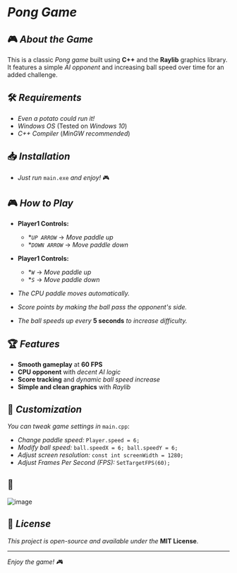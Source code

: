 # *Pong Game*

## 🎮 *About the Game*

This is a classic *Pong game* built using **C++** and the **Raylib** graphics library. It features a simple *AI opponent* and increasing ball speed over time for an added challenge.

## 🛠️ *Requirements*

- *Even a potato could run it!*
- *Windows OS* (Tested on *Windows 10*)
- *C++ Compiler* (*MinGW recommended*)

## 📥 *Installation*

- *Just run* `main.exe` *and enjoy!* 🎮

## 🎮 *How to Play*

- **Player1 Controls:**
  - **`UP ARROW`* → *Move paddle up*
  - **`DOWN ARROW`* → *Move paddle down*

- **Player1 Controls:**
  - **`W`* → *Move paddle up*
  - **`S`* → *Move paddle down*

- *The CPU paddle moves automatically.*
- *Score points by making the ball pass the opponent's side.*
- *The ball speeds up every* **5 seconds** *to increase difficulty.*

## 🏆 *Features*

- **Smooth gameplay** at **60 FPS**
- **CPU opponent** with *decent AI logic*
- **Score tracking** and *dynamic ball speed increase*
- **Simple and clean graphics** with *Raylib*

## 🔧 *Customization*

*You can tweak game settings in* `main.cpp`:

- *Change paddle speed:* `Player.speed = 6;`
- *Modify ball speed:* `ball.speedX = 6; ball.speedY = 6;`
- *Adjust screen resolution:* `const int screenWidth = 1280;`
- *Adjust Frames Per Second (FPS):* `SetTargetFPS(60);`

## 📸
![image](https://github.com/user-attachments/assets/7593e33d-0b66-41c5-9177-0d59b6abce1d)

## 📜 *License*

*This project is open-source and available under the* **MIT License**.

---

*Enjoy the game! 🎮*

